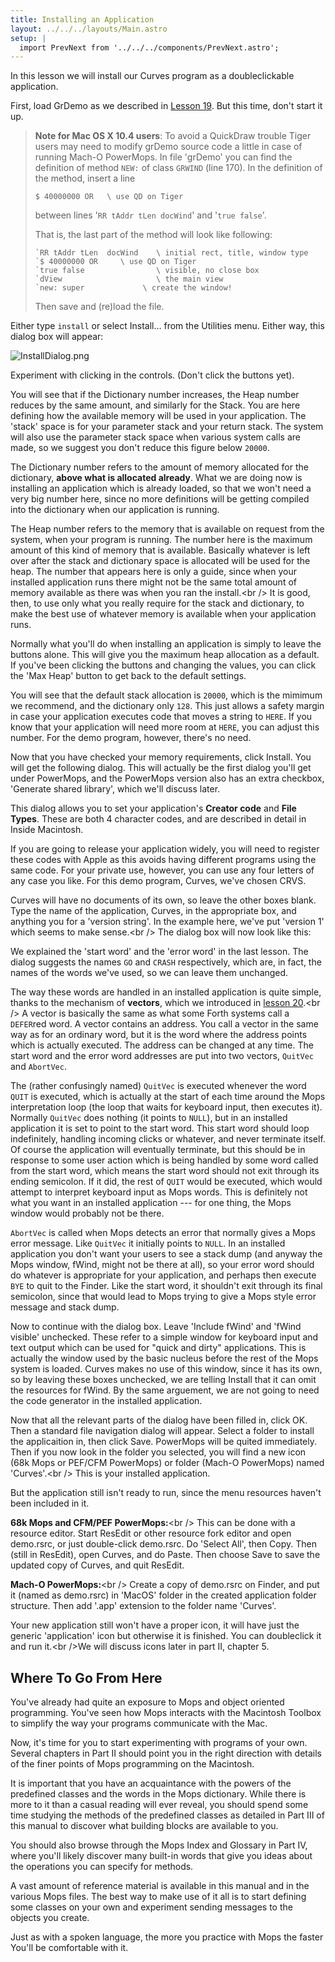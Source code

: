 ```yaml
---
title: Installing an Application
layout: ../../../layouts/Main.astro
setup: |
  import PrevNext from '../../../components/PrevNext.astro';
---
```


In this lesson we will install our Curves program as a doubleclickable
application.

First, load GrDemo as we described in [Lesson 19](Lesson_19).
But this time, don't start it up.

> **Note for Mac OS X 10.4 users**: To avoid a QuickDraw trouble Tiger users may need to
> modify grDemo source code a little in case of running Mach-O PowerMops.
> In file 'grDemo' you can find the definition of method
> `NEW:` of class `GRWIND` (line 170). In
> the definition of the method, insert a line
> 
> `$ 40000000 OR   \ use QD on Tiger`
> 
> between lines '`RR tAddr tLen docWind`' and
> '`true false`'.
> 
> That is, the last part of the method will look like following: 
> 
> ```shell
> `RR tAddr tLen  docWind    \ initial rect, title, window type
> `$ 40000000 OR     \ use QD on Tiger
> `true false                \ visible, no close box
> `dView                     \ the main view
> `new: super             \ create the window!
> ```
>  
> Then save and (re)load the file.

Either type `install` or select Install\... from the
Utilities menu. Either way, this dialog box will appear:

![](/pmops/InstallDialog.png "InstallDialog.png")

Experiment with clicking in the controls. (Don't click the buttons
yet).

You will see that if the Dictionary number increases, the Heap number
reduces by the same amount, and similarly for the Stack. You are here
defining how the available memory will be used in your application. The
'stack' space is for your parameter stack and your return stack. The
system will also use the parameter stack space when various system calls
are made, so we suggest you don't reduce this figure below
`20000`.

The Dictionary number refers to the amount of memory allocated for the
dictionary, **above what is allocated already**. What we are doing now
is installing an application which is already loaded, so that we won't
need a very big number here, since no more definitions will be getting
compiled into the dictionary when our application is running.

The Heap number refers to the memory that is available on request from
the system, when your program is running. The number here is the maximum
amount of this kind of memory that is available. Basically whatever is
left over after the stack and dictionary space is allocated will be used
for the heap. The number that appears here is only a guide, since when
your installed application runs there might not be the same total amount
of memory available as there was when you ran the install.\<br /\> It is
good, then, to use only what you really require for the stack and
dictionary, to make the best use of whatever memory is available when
your application runs.

Normally what you'll do when installing an application is simply to
leave the buttons alone. This will give you the maximum heap allocation
as a default. If you've been clicking the buttons and changing the
values, you can click the 'Max Heap' button to get back to
the default settings.

You will see that the default stack allocation is
`20000`, which is the mimimum we recommend, and the
dictionary only `128`. This just allows a safety margin
in case your application executes code that moves a string to
`HERE`. If you know that your application will need more
room at `HERE`, you can adjust this number. For the demo
program, however, there's no need.

Now that you have checked your memory requirements, click Install. You
will get the following dialog. This will actually be the first dialog
you'll get under PowerMops, and the PowerMops version also has an extra
checkbox, 'Generate shared library', which we'll discuss later.

This dialog allows you to set your application's **Creator code** and
**File Types**. These are both 4 character codes, and are described in
detail in Inside Macintosh.

If you are going to release your application widely, you will need to
register these codes with Apple as this avoids having different programs
using the same code. For your private use, however, you can use any four
letters of any case you like. For this demo program, Curves, we've
chosen CRVS.

Curves will have no documents of its own, so leave the other boxes
blank. Type the name of the application, Curves, in the appropriate box,
and anything you for a 'version string'. In the example here, we've
put 'version 1' which seems to make sense.\<br /\> The dialog box will
now look like this:

We explained the 'start word' and the 'error word' in the last
lesson. The dialog suggests the names `GO` and
`CRASH` respectively, which are, in fact, the names of
the words we've used, so we can leave them unchanged.

The way these words are handled in an installed application is quite
simple, thanks to the mechanism of **vectors**, which we introduced in
[lesson 20](Lesson_20#Scroll_Bar_Actions).\<br /\> A vector
is basically the same as what some Forth systems call a
`DEFER`red word. A vector contains an address. You call a
vector in the same way as for an ordinary word, but it is the word where
the address points which is actually executed. The address can be
changed at any time. The start word and the error word addresses are put
into two vectors, `QuitVec` and
`AbortVec`.

The (rather confusingly named) `QuitVec` is executed
whenever the word `QUIT` is executed, which is actually
at the start of each time around the Mops interpretation loop (the loop
that waits for keyboard input, then executes it). Normally
`QuitVec` does nothing (it points to
`NULL`), but in an installed application it is set to
point to the start word. This start word should loop indefinitely,
handling incoming clicks or whatever, and never terminate itself. Of
course the application will eventually terminate, but this should be in
response to some user action which is being handled by some word called
from the start word, which means the start word should not exit through
its ending semicolon. If it did, the rest of `QUIT` would
be executed, which would attempt to interpret keyboard input as Mops
words. This is definitely not what you want in an installed application
--- for one thing, the Mops window would probably not be there.

`AbortVec` is called when Mops detects an error that
normally gives a Mops error message. Like `QuitVec` it
initially points to `NULL`. In an installed application
you don't want your users to see a stack dump (and anyway the Mops
window, fWind, might not be there at all), so your error word should do
whatever is appropriate for your application, and perhaps then execute
`BYE` to quit to the Finder. Like the start word, it
shouldn't exit through its final semicolon, since that would lead to
Mops trying to give a Mops style error message and stack dump.

Now to continue with the dialog box. Leave 'Include fWind' and 'fWind
visible' unchecked. These refer to a simple window for keyboard input
and text output which can be used for "quick and dirty" applications.
This is actually the window used by the basic nucleus before the rest of
the Mops system is loaded. Curves makes no use of this window, since it
has its own, so by leaving these boxes unchecked, we are telling Install
that it can omit the resources for fWind. By the same arguement, we are
not going to need the code generator in the installed application.

Now that all the relevant parts of the dialog have been filled in, click
OK. Then a standard file navigation dialog will appear. Select a folder
to install the applicaition in, then click Save. PowerMops will be
quited immediately. Then if you now look in the folder you selected, you
will find a new icon (68k Mops or PEF/CFM PowerMops) or folder (Mach-O
PowerMops) named 'Curves'.\<br /\> This is your installed application.

But the application still isn't ready to run, since the menu resources
haven't been included in it.

**68k Mops and CFM/PEF PowerMops:**\<br /\> This can be done with a
resource editor. Start ResEdit or other resource fork editor and open
demo.rsrc, or just double-click demo.rsrc. Do 'Select All', then Copy.
Then (still in ResEdit), open Curves, and do Paste. Then choose Save to
save the updated copy of Curves, and quit ResEdit.

**Mach-O PowerMops:**\<br /\> Create a copy of demo.rsrc on Finder, and
put it (named as demo.rsrc) in 'MacOS' folder in the created
application folder structure. Then add '.app' extension to the folder
name 'Curves'.

Your new application still won't have a proper icon, it will have just
the generic 'application' icon but otherwise it is finished. You can
doubleclick it and run it.\<br /\>We will discuss icons later in part
II, chapter 5.

## Where To Go From Here

You've already had quite an exposure to Mops and object oriented
programming. You've seen how Mops interacts with the Macintosh Toolbox
to simplify the way your programs communicate with the Mac.

Now, it's time for you to start experimenting with programs of your own.
Several chapters in Part II should point you in the right direction with
details of the finer points of Mops programming on the Macintosh.

It is important that you have an acquaintance with the powers of the
predefined classes and the words in the Mops dictionary. While there is
more to it than a casual reading will ever reveal, you should spend some
time studying the methods of the predefined classes as detailed in Part
III of this manual to discover what building blocks are available to
you.

You should also browse through the Mops Index and Glossary
in Part IV, where you'll likely discover many built-in words that give
you ideas about the operations you can specify for methods.

A vast amount of reference material is available in this manual and in
the various Mops files. The best way to make use of it all is to start
defining some classes on your own and experiment sending messages to the
objects you create.

Just as with a spoken language, the more you practice with Mops the
faster You'll be comfortable with it.

<PrevNext/>
